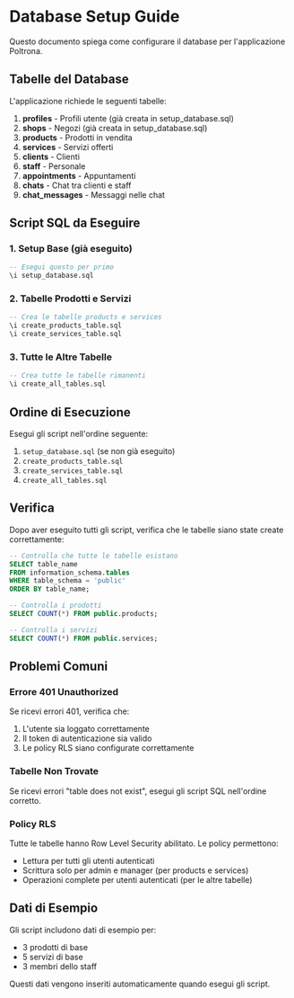 # Database Setup Guide

Questo documento spiega come configurare il database per l'applicazione Poltrona.

## Tabelle del Database

L'applicazione richiede le seguenti tabelle:

1. **profiles** - Profili utente (già creata in setup_database.sql)
2. **shops** - Negozi (già creata in setup_database.sql)
3. **products** - Prodotti in vendita
4. **services** - Servizi offerti
5. **clients** - Clienti
6. **staff** - Personale
7. **appointments** - Appuntamenti
8. **chats** - Chat tra clienti e staff
9. **chat_messages** - Messaggi nelle chat

## Script SQL da Eseguire

### 1. Setup Base (già eseguito)
```sql
-- Esegui questo per primo
\i setup_database.sql
```

### 2. Tabelle Prodotti e Servizi
```sql
-- Crea le tabelle products e services
\i create_products_table.sql
\i create_services_table.sql
```

### 3. Tutte le Altre Tabelle
```sql
-- Crea tutte le tabelle rimanenti
\i create_all_tables.sql
```

## Ordine di Esecuzione

Esegui gli script nell'ordine seguente:

1. `setup_database.sql` (se non già eseguito)
2. `create_products_table.sql`
3. `create_services_table.sql`
4. `create_all_tables.sql`

## Verifica

Dopo aver eseguito tutti gli script, verifica che le tabelle siano state create correttamente:

```sql
-- Controlla che tutte le tabelle esistano
SELECT table_name 
FROM information_schema.tables 
WHERE table_schema = 'public' 
ORDER BY table_name;

-- Controlla i prodotti
SELECT COUNT(*) FROM public.products;

-- Controlla i servizi
SELECT COUNT(*) FROM public.services;
```

## Problemi Comuni

### Errore 401 Unauthorized
Se ricevi errori 401, verifica che:
1. L'utente sia loggato correttamente
2. Il token di autenticazione sia valido
3. Le policy RLS siano configurate correttamente

### Tabelle Non Trovate
Se ricevi errori "table does not exist", esegui gli script SQL nell'ordine corretto.

### Policy RLS
Tutte le tabelle hanno Row Level Security abilitato. Le policy permettono:
- Lettura per tutti gli utenti autenticati
- Scrittura solo per admin e manager (per products e services)
- Operazioni complete per utenti autenticati (per le altre tabelle)

## Dati di Esempio

Gli script includono dati di esempio per:
- 3 prodotti di base
- 5 servizi di base
- 3 membri dello staff

Questi dati vengono inseriti automaticamente quando esegui gli script.


